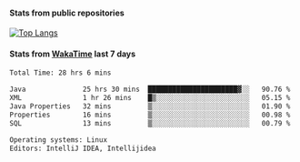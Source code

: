 #### Stats from public repositories

[![Top Langs](https://github-readme-stats.vercel.app/api/top-langs/?username=hyoghurt&layout=compact&exclude_repo=multiserver,docker_compose&langs_count=6)](https://github.com/anuraghazra/github-readme-stats)

#### Stats from [WakaTime](https://wakatime.com/@hyoghurt) last 7 days
<!--START_SECTION:waka-->

```txt
Total Time: 28 hrs 6 mins

Java              25 hrs 30 mins  ██████████████████████▓░░   90.76 %
XML               1 hr 26 mins    █▒░░░░░░░░░░░░░░░░░░░░░░░   05.15 %
Java Properties   32 mins         ▒░░░░░░░░░░░░░░░░░░░░░░░░   01.90 %
Properties        16 mins         ▒░░░░░░░░░░░░░░░░░░░░░░░░   00.98 %
SQL               13 mins         ▒░░░░░░░░░░░░░░░░░░░░░░░░   00.79 %

Operating systems: Linux
Editors: IntelliJ IDEA, Intellijidea
```

<!--END_SECTION:waka-->
